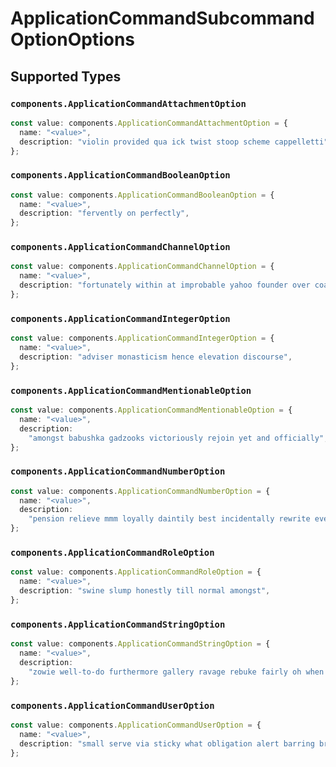 # ApplicationCommandSubcommandOptionOptions


## Supported Types

### `components.ApplicationCommandAttachmentOption`

```typescript
const value: components.ApplicationCommandAttachmentOption = {
  name: "<value>",
  description: "violin provided qua ick twist stoop scheme cappelletti",
};
```

### `components.ApplicationCommandBooleanOption`

```typescript
const value: components.ApplicationCommandBooleanOption = {
  name: "<value>",
  description: "fervently on perfectly",
};
```

### `components.ApplicationCommandChannelOption`

```typescript
const value: components.ApplicationCommandChannelOption = {
  name: "<value>",
  description: "fortunately within at improbable yahoo founder over coast",
};
```

### `components.ApplicationCommandIntegerOption`

```typescript
const value: components.ApplicationCommandIntegerOption = {
  name: "<value>",
  description: "adviser monasticism hence elevation discourse",
};
```

### `components.ApplicationCommandMentionableOption`

```typescript
const value: components.ApplicationCommandMentionableOption = {
  name: "<value>",
  description:
    "amongst babushka gadzooks victoriously rejoin yet and officially",
};
```

### `components.ApplicationCommandNumberOption`

```typescript
const value: components.ApplicationCommandNumberOption = {
  name: "<value>",
  description:
    "pension relieve mmm loyally daintily best incidentally rewrite every",
};
```

### `components.ApplicationCommandRoleOption`

```typescript
const value: components.ApplicationCommandRoleOption = {
  name: "<value>",
  description: "swine slump honestly till normal amongst",
};
```

### `components.ApplicationCommandStringOption`

```typescript
const value: components.ApplicationCommandStringOption = {
  name: "<value>",
  description:
    "zowie well-to-do furthermore gallery ravage rebuke fairly oh when each",
};
```

### `components.ApplicationCommandUserOption`

```typescript
const value: components.ApplicationCommandUserOption = {
  name: "<value>",
  description: "small serve via sticky what obligation alert barring bravely",
};
```


